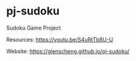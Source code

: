 # pj-sudoku
Sudoku Game Project

Resources: https://youtu.be/S4uRtTb8U-U

Website: https://glenscheng.github.io/pj-sudoku/
